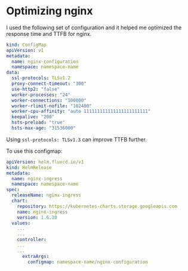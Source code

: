 # Optimizing nginx

I used the following set of configuration and it helped me optimized the response time and TTFB for nginx.

```yaml
kind: ConfigMap
apiVersion: v1
metadata:
  name: nginx-configuration
  namespace: namespace-name
data:
  ssl-protocols: TLSv1.2
  proxy-connect-timeout: "300"
  use-http2: "false"
  worker-processes: "24"
  worker-connections: "100000"
  worker-rlimit-nofile: "102400"
  worker-cpu-affinity: "auto 111111111111111111111111"
  keepalive: "200"
  hsts-preload: "true"
  hsts-max-age: "31536000"
```

Using `ssl-protocols: TLSv1.3` can improve TTFB further. 

To use this configmap:

```yaml
apiVersion: helm.fluxcd.io/v1
kind: HelmRelease
metadata:
  name: nginx-ingress
  namespace: namespace-name
spec:
  releaseName: nginx-ingress
  chart:
    repository: https://kubernetes-charts.storage.googleapis.com 
    name: nginx-ingress
    version: 1.6.10
  values:
    ...
    ...
    controller:
    ...
    ...
      extraArgs:
        configmap: namespace-name/nginx-configuration
``` 
